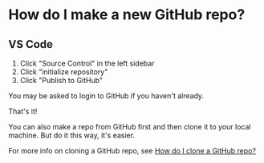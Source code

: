 # How do I make a new GitHub repo?

## VS Code
1. Click "Source Control" in the left sidebar
2. Click "initialize repository"
3. Click "Publish to GitHub"

You may be asked to login to GitHub if you haven't already.

That's it! 

You can also make a repo from GitHub first and then clone it to your local machine.
But do it this way, it's easier.

For more info on cloning a GitHub repo, see [How do I clone a GitHub repo?](/docs/repos/clone-a-github-repo.md)

